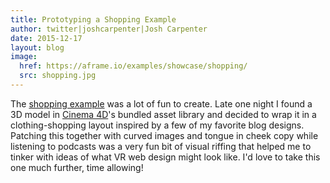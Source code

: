 ```yaml
---
title: Prototyping a Shopping Example
author: twitter|joshcarpenter|Josh Carpenter
date: 2015-12-17
layout: blog
image:
  href: https://aframe.io/examples/showcase/shopping/
  src: shopping.jpg
---
```


[shopping]: https://aframe.io/examples/showcase/shopping/

The [shopping example][shopping] was a lot of fun to create. Late one night I found a 3D model in [Cinema 4D](http://www.maxon.net/products/cinema-4d-studio/who-should-use-it.html)'s bundled asset library and decided to wrap it in a clothing-shopping layout inspired by a few of my favorite blog designs. Patching this together with curved images and tongue in cheek copy while listening to podcasts was a very fun bit of visual riffing that helped me to tinker with ideas of what VR web design might look like. I'd love to take this one much further, time allowing!

<!-- more -->
